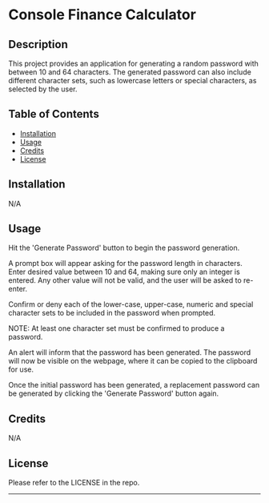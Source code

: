 # Console Finance Calculator


## Description

This project provides an application for generating a random password with between 10 and 64 characters. The generated password can also include different character sets, such as lowercase letters or special characters, as selected by the user.



## Table of Contents

- [Installation](#installation)
- [Usage](#usage)
- [Credits](#credits)
- [License](#license)


## Installation

N/A 


## Usage

Hit the 'Generate Password' button to begin the password generation.

A prompt box will appear asking for the password length in characters. Enter desired value between 10 and 64, making sure only an integer is entered. Any other value will not be valid, and the user will be asked to re-enter.

Confirm or deny each of the lower-case, upper-case, numeric and special character sets to be included in the password when prompted. 

NOTE: At least one character set must be confirmed to produce a password.

An alert will inform that the password has been generated. The password will now be visible on the webpage, where it can be copied to the clipboard for use. 

Once the initial password has been generated, a replacement password can be generated by clicking the 'Generate Password' button again.


## Credits

N/A 


## License

Please refer to the LICENSE in the repo. 

---